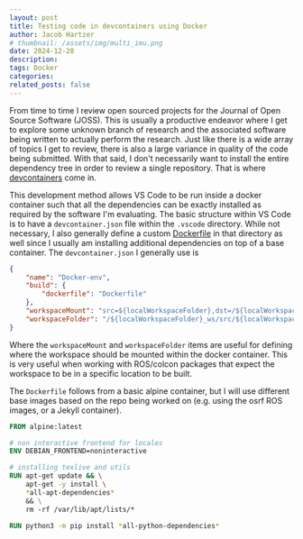 ```yaml
---
layout: post
title: Testing code in devcontainers using Docker
author: Jacob Hartzer
# thumbnail: /assets/img/multi_imu.png
date: 2024-12-28
description:
tags: Docker
categories:
related_posts: false
---
```


From time to time I review open sourced projects for the Journal of Open Source Software (JOSS). This is usually a productive endeavor where I get to explore some unknown branch of research and the associated software being written to actually perform the research. Just like there is a wide array of topics I get to review, there is also a large variance in quality of the code being submitted. With that said, I don't necessarily want to install the entire dependency tree in order to review a single repository. That is where [devcontainers](https://code.visualstudio.com/docs/devcontainers/create-dev-containers) come in.

This development method allows VS Code to be run inside a docker container such that all the dependencies can be exactly installed as required by the software I'm evaluating. The basic structure within VS Code is to have a `devcontainer.json` file within the `.vscode` directory. While not necessary, I also generally define a custom [Dockerfile](https://docs.docker.com/reference/dockerfile/) in that directory as well since I usually am installing additional dependencies on top of a base container. The `devcontainer.json` I generally use is


```json
{
    "name": "Docker-env",
    "build": {
        "dockerfile": "Dockerfile"
    },
    "workspaceMount": "src=${localWorkspaceFolder},dst=/${localWorkspaceFolder}_ws/src/${localWorkspaceFolder},type=bind,consistency=cached",
    "workspaceFolder": "/${localWorkspaceFolder}_ws/src/${localWorkspaceFolder}"
}
```

Where the `workspaceMount` and `workspaceFolder` items are useful for defining where the workspace should be mounted within the docker container. This is very useful when working with ROS/colcon packages that expect the workspace to be in a specific location to be built.

The `Dockerfile` follows from a basic alpine container, but I will use different base images based on the repo being worked on (e.g. using the osrf ROS images, or a Jekyll container).

```Dockerfile
FROM alpine:latest

# non interactive frontend for locales
ENV DEBIAN_FRONTEND=noninteractive

# installing texlive and utils
RUN apt-get update && \
    apt-get -y install \
    *all-apt-dependencies*
    && \
    rm -rf /var/lib/apt/lists/*

RUN python3 -m pip install *all-python-dependencies*
```